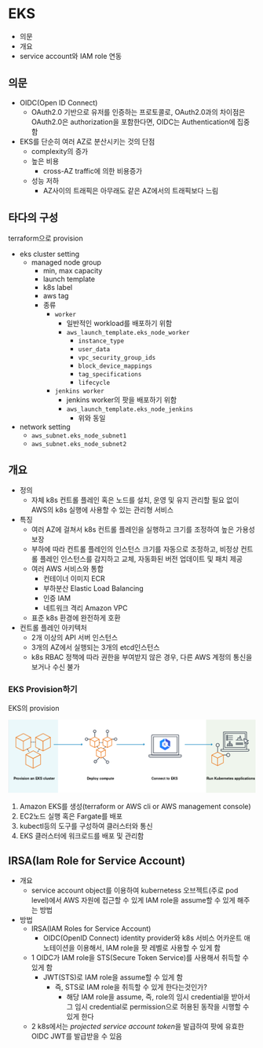# EKS

- 의문
- 개요
- service account와 IAM role 연동

## 의문

- OIDC(Open ID Connect)
  - OAuth2.0 기반으로 유저를 인증하는 프로토콜로, OAuth2.0과의 차이점은 OAuth2.0은 authorization을 포함한다면, OIDC는 Authentication에 집중함
- EKS를 단순히 여러 AZ로 분산시키는 것의 단점
  - complexity의 증가
  - 높은 비용
    - cross-AZ traffic에 의한 비용증가
  - 성능 저하
    - AZ사이의 트래픽은 아무래도 같은 AZ에서의 트래픽보다 느림

## 타다의 구성

terraform으로 provision

- eks cluster setting
  - managed node group
    - min, max capacity
    - launch template
    - k8s label
    - aws tag
    - 종류
      - `worker`
        - 일반적인 workload를 배포하기 위함
        - `aws_launch_template.eks_node_worker`
          - `instance_type`
          - `user_data`
          - `vpc_security_group_ids`
          - `block_device_mappings`
          - `tag_specifications`
          - `lifecycle`
      - `jenkins worker`
        - jenkins worker의 팟을 배포하기 위함
        - `aws_launch_template.eks_node_jenkins`
          - 위와 동일
- network setting
  - `aws_subnet.eks_node_subnet1`
  - `aws_subnet.eks_node_subnet2`

## 개요

- 정의
  - 자체 k8s 컨트롤 플레인 혹은 노드를 설치, 운영 및 유지 관리할 필요 없이 AWS의 k8s 실행에 사용할 수 있는 관리형 서비스
- 특징
  - 여러 AZ에 걸쳐서 k8s 컨트롤 플레인을 실행하고 크기를 조정하여 높은 가용성 보장
  - 부하에 따라 컨트롤 플레인의 인스턴스 크기를 자동으로 조정하고, 비정상 컨트롤 플레인 인스턴스를 감지하고 교체, 자동화된 버전 업데이트 및 패치 제공
  - 여러 AWS 서비스와 통합
    - 컨테이너 이미지 ECR
    - 부하분산 Elastic Load Balancing
    - 인증 IAM
    - 네트워크 격리 Amazon VPC
  - 표준 k8s 환경에 완전하게 호환
- 컨트롤 플레인 아키텍처
  - 2개 이상의 API 서버 인스턴스
  - 3개의 AZ에서 실행되는 3개의 etcd인스턴스
  - k8s RBAC 정책에 따라 권한을 부여받지 않은 경우, 다른 AWS 계정의 통신을 보거나 수신 불가

### EKS Provision하기

EKS의 provision

![](./images/eks-provision1.png)

1. Amazon EKS를 생성(terraform or AWS cli or AWS management console)
2. EC2노드 실행 혹은 Fargate를 배포
3. kubectl등의 도구를 구성하여 클러스터와 통신
4. EKS 클러스터에 워크로드를 배포 및 관리함


## IRSA(Iam Role for Service Account)

- 개요
  - service account object를 이용하여 kubernetess 오브젝트(주로 pod level)에서 AWS 자원에 접근할 수 있게 IAM role을 assume할 수 있게 해주는 방법
- 방법
  - IRSA(IAM Roles for Service Account)
    - OIDC(OpenID Connect) identity provider와 k8s 서비스 어카운트 애노테이션을 이용해서, IAM role을 팟 레벨로 사용할 수 있게 함
  - 1 OIDC가 IAM role을 STS(Secure Token Service)를 사용해서 취득할 수 있게 함
    - JWT(STS)로 IAM role을 assume할 수 있게 함
      - 즉, STS로 IAM role을 취득할 수 있게 한다는것인가?
        - 해당 IAM role을 assume, 즉, role의 임시 credential을 받아서 그 임시 credential로 permission으로 허용된 동작을 시행할 수 있게 한다
  - 2 k8s에서는 *projected service account token*을 발급하여 팟에 유효한 OIDC JWT를 발급받을 수 있음
